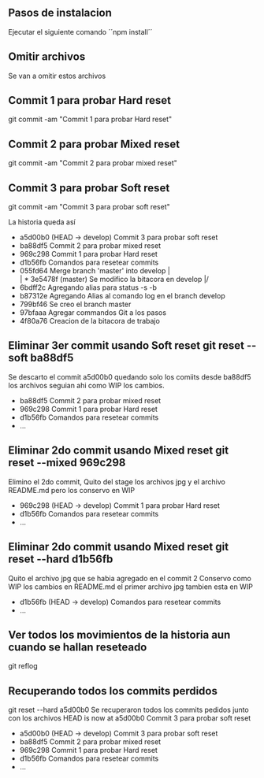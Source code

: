 ## Pasos de instalacion 

Ejecutar el siguiente comando ´´npm install´´

## Omitir archivos 
Se van a omitir estos archivos

## Commit 1 para probar Hard reset
git commit -am "Commit 1 para probar Hard reset"

## Commit 2 para probar Mixed reset
git commit -am "Commit 2 para probar mixed reset"

## Commit 3 para probar Soft reset
git commit -am "Commit 3 para probar soft reset"

La historia queda así
* a5d00b0 (HEAD -> develop) Commit 3 para probar soft reset
* ba88df5 Commit 2 para probar mixed reset
* 969c298 Commit 1 para probar Hard reset
* d1b56fb Comandos para resetear commits
*   055fd64 Merge branch 'master' into develop
|\
| * 3e5478f (master) Se modifico la bitacora en develop
|/
* 6bdff2c Agregando alias para status -s -b
* b87312e Agregando Alias al comando log en el branch develop
* 799bf46 Se creo el branch master
* 97bfaaa Agregar commandos Git a los pasos
* 4f80a76 Creacion de la bitacora de trabajo

## Eliminar 3er commit usando Soft reset            git reset --soft ba88df5

Se descarto el commit a5d00b0 quedando solo los comiits desde ba88df5 los archivos seguian ahi como WIP los cambios.
* ba88df5 Commit 2 para probar mixed reset
* 969c298 Commit 1 para probar Hard reset
* d1b56fb Comandos para resetear commits
* ...

## Eliminar 2do commit usando Mixed reset           git reset --mixed 969c298
Elimino el 2do commit, Quito del stage los archivos jpg y el archivo README.md pero los conservo en WIP

* 969c298 (HEAD -> develop) Commit 1 para probar Hard reset
* d1b56fb Comandos para resetear commits
* ...

## Eliminar 2do commit usando Mixed reset           git reset --hard d1b56fb
Quito el archivo jpg que se habia agregado en el commit 2
Conservo como WIP los cambios en README.md el primer archivo jpg tambien esta en WIP

* d1b56fb (HEAD -> develop) Comandos para resetear commits
* ...

## Ver todos los movimientos de la historia aun cuando se hallan reseteado
git reflog

## Recuperando todos los commits perdidos 
git reset --hard a5d00b0
Se recuperaron todos los commits pedidos junto con los archivos
HEAD is now at a5d00b0 Commit 3 para probar soft reset

* a5d00b0 (HEAD -> develop) Commit 3 para probar soft reset
* ba88df5 Commit 2 para probar mixed reset
* 969c298 Commit 1 para probar Hard reset
* d1b56fb Comandos para resetear commits
* ...



